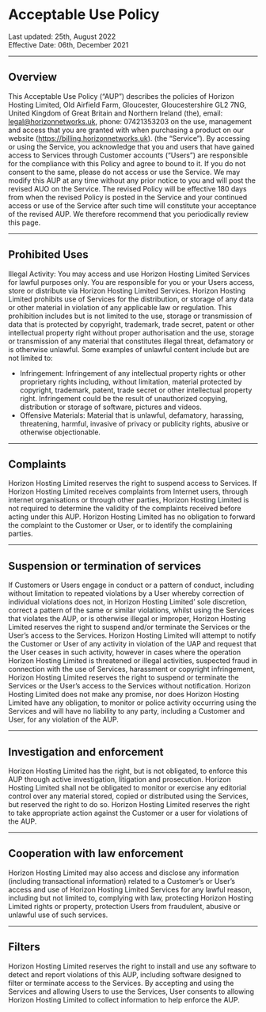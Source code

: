 # Acceptable Use Policy

Last updated: 25th, August 2022 <br/>
Effective Date: 06th, December 2021

---

## Overview

This Acceptable Use Policy (“AUP”) describes the policies of Horizon Hosting Limited, Old
Airfield Farm, Gloucester, Gloucestershire GL2 7NG, United Kingdom of Great
Britain and Northern Ireland (the), email: legal@horizonnetworks.uk, phone:
07421353203 on the use, management and access that you are granted with when
purchasing a product on our website (https://billing.horizonnetworks.uk). (the
“Service”). By accessing or using the Service, you acknowledge that you and users
that have gained access to Services through Customer accounts (“Users”) are
responsible for the compliance with this Policy and agree to bound to it. If you do not
consent to the same, please do not access or use the Service.
We may modify this AUP at any time without any prior notice to you and will post the
revised AUO on the Service. The revised Policy will be effective 180 days from when
the revised Policy is posted in the Service and your continued access or use of the
Service after such time will constitute your acceptance of the revised AUP. We
therefore recommend that you periodically review this page.

---

## Prohibited Uses

Illegal Activity: You may access and use Horizon Hosting Limited Services for lawful
purposes only. You are responsible for you or your Users access, store or distribute
via Horizon Hosting Limited Services. Horizon Hosting Limited prohibits use of Services for the
distribution, or storage of any data or other material in violation of any applicable law
or regulation. This prohibition includes but is not limited to the use, storage or
transmission of data that is protected by copyright, trademark, trade secret, patent or
other intellectual property right without proper authorisation and the use, storage or
transmission of any material that constitutes illegal threat, defamatory or is otherwise
unlawful. Some examples of unlawful content include but are not limited to:
- Infringement: Infringement of any intellectual property rights or other
proprietary rights including, without limitation, material protected by copyright,
trademark, patent, trade secret or other intellectual property right.
Infringement could be the result of unauthorized copying, distribution or
storage of software, pictures and videos.
- Offensive Materials: Material that is unlawful, defamatory, harassing,
threatening, harmful, invasive of privacy or publicity rights, abusive or
otherwise objectionable.

---

## Complaints

Horizon Hosting Limited reserves the right to suspend access to Services. If Horizon 
Hosting Limited receives complaints from Internet users, through internet organisations or
through other parties, Horizon Hosting Limited is not required to determine the validity of
the complaints received before acting under this AUP. Horizon Hosting Limited has no
obligation to forward the complaint to the Customer or User, or to identify the
complaining parties.

---

## Suspension or termination of services

If Customers or Users engage in conduct or a pattern of conduct, including without
limitation to repeated violations by a User whereby correction of individual violations
does not, in Horizon Hosting Limited’ sole discretion, correct a pattern of the same or
similar violations, whilst using the Services that violates the AUP, or is otherwise
illegal or improper, Horizon Hosting Limited reserves the right to suspend and/or terminate
the Services or the User’s access to the Services. Horizon Hosting Limited will attempt to
notify the Customer or User of any activity in violation of the UAP and request that
the User ceases in such activity, however in cases where the operation Horizon
Hosting Limited is threatened or illegal activities, suspected fraud in connection with the
use of Services, harassment or copyright infringement, Horizon Hosting Limited reserves
the right to suspend or terminate the Services or the User’s access to the Services
without notification.
Horizon Hosting Limited does not make any promise, nor does Horizon Hosting Limited have any
obligation, to monitor or police activity occurring using the Services and will have no
liability to any party, including a Customer and User, for any violation of the AUP.

---

## Investigation and enforcement

Horizon Hosting Limited has the right, but is not obligated, to enforce this AUP through
active investigation, litigation and prosecution. Horizon Hosting Limited shall not be
obligated to monitor or exercise any editorial control over any material stored, copied
or distributed using the Services, but reserved the right to do so. Horizon Hosting Limited
reserves the right to take appropriate action against the Customer or a user for
violations of the AUP.

---

## Cooperation with law enforcement

Horizon Hosting Limited may also access and disclose any information (including
transactional information) related to a Customer’s or User’s access and use of
Horizon Hosting Limited Services for any lawful reason, including but not limited to,
complying with law, protecting Horizon Hosting Limited rights or property, protection Users
from fraudulent, abusive or unlawful use of such services.

---

## Filters

Horizon Hosting Limited reserves the right to install and use any software to detect and
report violations of this AUP, including software designed to filter or terminate access
to the Services. By accepting and using the Services and allowing Users to use the
Services, User consents to allowing Horizon Hosting Limited to collect information to help
enforce the AUP.